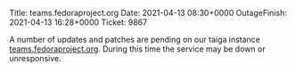 Title: teams.fedoraproject.org
Date: 2021-04-13 08:30+0000
OutageFinish: 2021-04-13 16:28+0000
Ticket: 9867

A number of updates and patches are pending on our taiga instance [teams.fedoraproject.org](https://teams.fedoraproject.org). During this time the service may be down or unresponsive.

